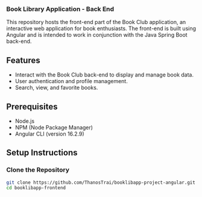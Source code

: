 ### Book Library Application - Back End

This repository hosts the front-end part of the Book Club application, an interactive web application for book enthusiasts. The front-end is built using Angular and is intended to work in conjunction with the Java Spring Boot back-end.

## Features

- Interact with the Book Club back-end to display and manage book data.
- User authentication and profile management.
- Search, view, and favorite books.

## Prerequisites

- Node.js
- NPM (Node Package Manager)
- Angular CLI (version 16.2.9)


## Setup Instructions

### Clone the Repository

```bash
git clone https://github.com/ThanosTrai/booklibapp-project-angular.git
cd booklibapp-frontend

